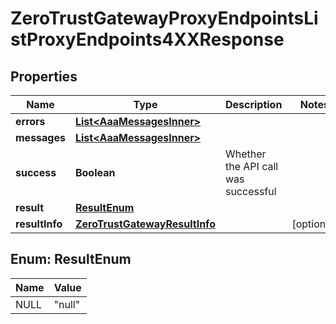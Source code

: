 

# ZeroTrustGatewayProxyEndpointsListProxyEndpoints4XXResponse


## Properties

| Name | Type | Description | Notes |
|------------ | ------------- | ------------- | -------------|
|**errors** | [**List&lt;AaaMessagesInner&gt;**](AaaMessagesInner.md) |  |  |
|**messages** | [**List&lt;AaaMessagesInner&gt;**](AaaMessagesInner.md) |  |  |
|**success** | **Boolean** | Whether the API call was successful |  |
|**result** | [**ResultEnum**](#ResultEnum) |  |  |
|**resultInfo** | [**ZeroTrustGatewayResultInfo**](ZeroTrustGatewayResultInfo.md) |  |  [optional] |



## Enum: ResultEnum

| Name | Value |
|---- | -----|
| NULL | &quot;null&quot; |



